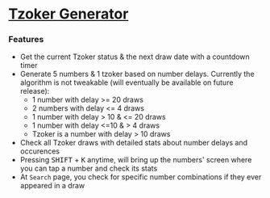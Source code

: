 # [Tzoker Generator](https://tzoker-generator.web.app/)

### Features

- Get the current Tzoker status & the next draw date with a countdown timer
- Generate 5 numbers & 1 tzoker based on number delays. Currently the algorithm is not tweakable (will eventually be available on future release):
  - 1 number with delay >= 20 draws
  - 2 numbers with delay <= 4 draws
  - 1 number with delay > 10 & <= 20 draws
  - 1 number with delay <=10 & > 4 draws
  - Tzoker is a number with delay > 10 draws
- Check all Tzoker draws with detailed stats about number delays and occurences
- Pressing <kbd>SHIFT</kbd> + <kbd>K</kbd> anytime, will bring up the numbers' screen where you can tap a number and check its stats
- At `Search` page, you check for specific number combinations if they ever appeared in a draw
